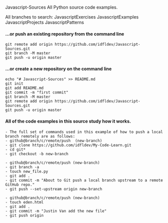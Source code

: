 Javascript-Sources
All Python source code examples.

All branches to search:
JavascriptExercises
JavascriptExamples
JavascriptProjects
JavascriptPatterns

#### …or push an existing repository from the command line
```
git remote add origin https://github.com/idfldev/Javascript-Sources.git
git branch -M master
git push -u origin master
```
#### …or create a new repository on the command line
```
echo "# Javascript-Sources" >> README.md
git init
git add README.md
git commit -m "first commit"
git branch -M master
git remote add origin https://github.com/idfldev/Javascript-Sources.git
git push -u origin master
```

#### All of the code examples in this source study how it works.
```
- The full set of commands used in this example of how to push a local branch remotely are as follows:
- github@branch/c/remote/push  (new-branch)
- git clone https://github.com/idfldev/My-Code-Learn.git
- cd git*
- git checkout -b new-branch

- github@branch/c/remote/push (new-branch)
- git branch -a
- touch new_file.py
- git add .
- git commit -m "About to Git push a local branch upstream to a remote GitHub repo."
- git push --set-upstream origin new-branch

- github@branch/c/remote/push (new-branch)
- touch eden.html
- git add .
- git commit -m "Justin Van add the new file"
- git push origin
```

